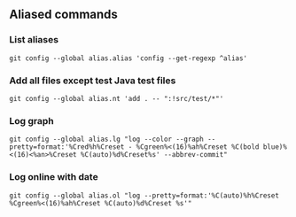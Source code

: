 ## Aliased commands

### List aliases
```
git config --global alias.alias 'config --get-regexp ^alias'
```

### Add all files except test Java test files
```
git config --global alias.nt 'add . -- ":!src/test/*"'
```

### Log graph
```
git config --global alias.lg "log --color --graph --pretty=format:'%Cred%h%Creset - %Cgreen%<(16)%ah%Creset %C(bold blue)%<(16)<%an>%Creset %C(auto)%d%Creset%s' --abbrev-commit"
```

### Log online with date
```
git config --global alias.ol "log --pretty=format:'%C(auto)%h%Creset %Cgreen%<(16)%ah%Creset %C(auto)%d%Creset %s'"
```